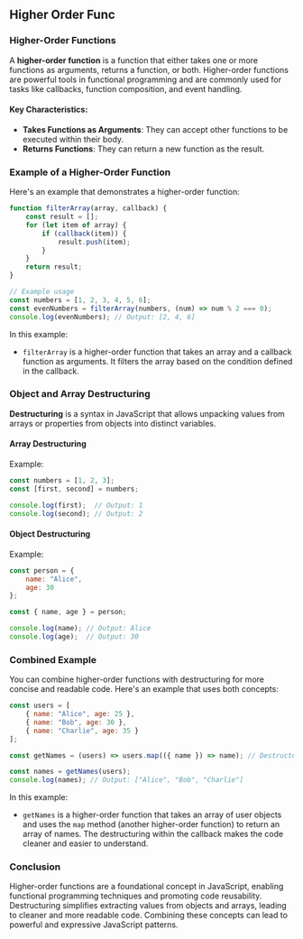 

## Higher Order Func


### Higher-Order Functions

A **higher-order function** is a function that either takes one or more functions as arguments, returns a function, or both. Higher-order functions are powerful tools in functional programming and are commonly used for tasks like callbacks, function composition, and event handling.

#### Key Characteristics:
- **Takes Functions as Arguments**: They can accept other functions to be executed within their body.
- **Returns Functions**: They can return a new function as the result.

### Example of a Higher-Order Function

Here's an example that demonstrates a higher-order function:

```javascript
function filterArray(array, callback) {
    const result = [];
    for (let item of array) {
        if (callback(item)) {
            result.push(item);
        }
    }
    return result;
}

// Example usage
const numbers = [1, 2, 3, 4, 5, 6];
const evenNumbers = filterArray(numbers, (num) => num % 2 === 0);
console.log(evenNumbers); // Output: [2, 4, 6]
```

In this example:
- `filterArray` is a higher-order function that takes an array and a callback function as arguments. It filters the array based on the condition defined in the callback.

### Object and Array Destructuring

**Destructuring** is a syntax in JavaScript that allows unpacking values from arrays or properties from objects into distinct variables.

#### Array Destructuring

Example:
```javascript
const numbers = [1, 2, 3];
const [first, second] = numbers;

console.log(first);  // Output: 1
console.log(second); // Output: 2
```

#### Object Destructuring

Example:
```javascript
const person = {
    name: "Alice",
    age: 30
};

const { name, age } = person;

console.log(name); // Output: Alice
console.log(age);  // Output: 30
```

### Combined Example

You can combine higher-order functions with destructuring for more concise and readable code. Here's an example that uses both concepts:

```javascript
const users = [
    { name: "Alice", age: 25 },
    { name: "Bob", age: 30 },
    { name: "Charlie", age: 35 }
];

const getNames = (users) => users.map(({ name }) => name); // Destructuring in a higher-order function

const names = getNames(users);
console.log(names); // Output: ["Alice", "Bob", "Charlie"]
```

In this example:
- `getNames` is a higher-order function that takes an array of user objects and uses the `map` method (another higher-order function) to return an array of names. The destructuring within the callback makes the code cleaner and easier to understand.

### Conclusion

Higher-order functions are a foundational concept in JavaScript, enabling functional programming techniques and promoting code reusability. Destructuring simplifies extracting values from objects and arrays, leading to cleaner and more readable code. Combining these concepts can lead to powerful and expressive JavaScript patterns.


